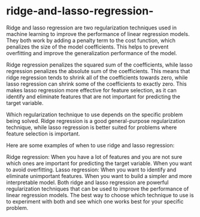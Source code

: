 # ridge-and-lasso-regression-
Ridge and lasso regression are two regularization techniques used in machine learning to improve the performance of linear regression models. They both work by adding a penalty term to the cost function, which penalizes the size of the model coefficients. This helps to prevent overfitting and improve the generalization performance of the model.


Ridge regression penalizes the squared sum of the coefficients, while lasso regression penalizes the absolute sum of the coefficients. This means that ridge regression tends to shrink all of the coefficients towards zero, while lasso regression can shrink some of the coefficients to exactly zero. This makes lasso regression more effective for feature selection, as it can identify and eliminate features that are not important for predicting the target variable.


Which regularization technique to use depends on the specific problem being solved. Ridge regression is a good general-purpose regularization technique, while lasso regression is better suited for problems where feature selection is important.

Here are some examples of when to use ridge and lasso regression:

Ridge regression:
When you have a lot of features and you are not sure which ones are important for predicting the target variable.
When you want to avoid overfitting.
Lasso regression:
When you want to identify and eliminate unimportant features.
When you want to build a simpler and more interpretable model.
Both ridge and lasso regression are powerful regularization techniques that can be used to improve the performance of linear regression models. The best way to choose which technique to use is to experiment with both and see which one works best for your specific problem.


